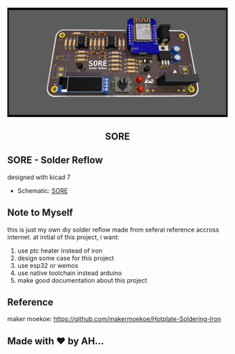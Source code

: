 <p align="center">
  <img  src="./docs/solder-reflow.png">
  <h2 align="center">SORE</h2>
</p>

## SORE - Solder Reflow
designed with kicad 7   
   - Schematic: [SORE](https://github.com/ahsanu123/solder-reflow/blob/main/docs/solder-reflow.pdf)  



## Note to Myself
this is just my own diy solder reflow made from seferal reference accross internet.
at initial of this project, i want:
  1. use ptc heater instead of iron 
  2. design some case for this project 
  3. use esp32 or wemos
  4. use native toolchain instead arduino 
  6. make good documentation about this project 

## Reference
maker moekoe: https://github.com/makermoekoe/Hotplate-Soldering-Iron

## Made with ♥️ by AH...
